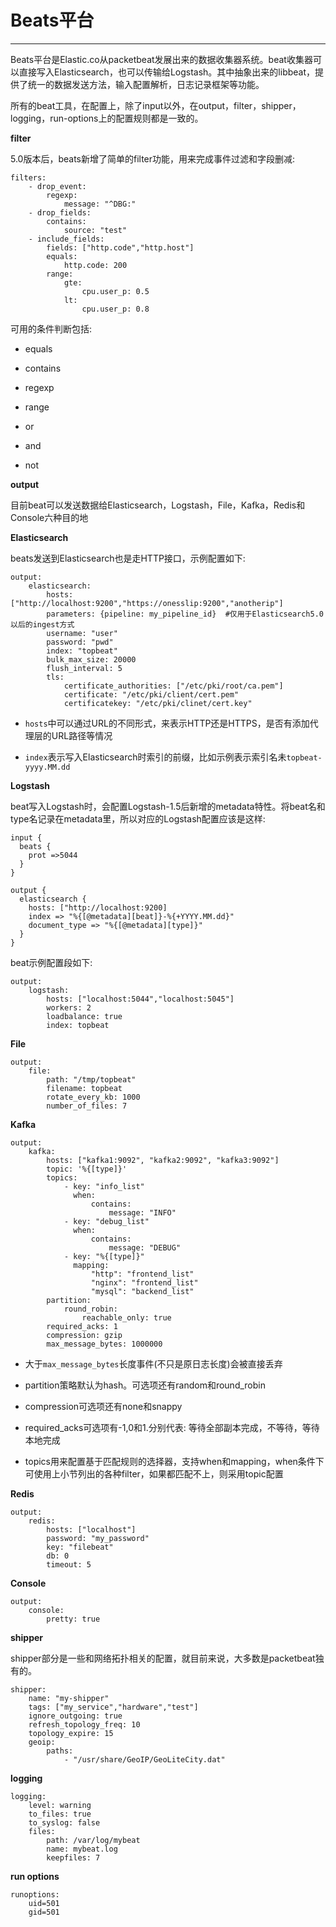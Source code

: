 # Beats平台

------

Beats平台是Elastic.co从packetbeat发展出来的数据收集器系统。beat收集器可以直接写入Elasticsearch，也可以传输给Logstash。其中抽象出来的libbeat，提供了统一的数据发送方法，输入配置解析，日志记录框架等功能。

所有的beat工具，在配置上，除了input以外，在output，filter，shipper，logging，run-options上的配置规则都是一致的。


**filter**

5.0版本后，beats新增了简单的filter功能，用来完成事件过滤和字段删减:

```
filters:
    - drop_event:
        regexp:
            message: "^DBG:"
    - drop_fields:
        contains:
            source: "test"
    - include_fields:
        fields: ["http.code","http.host"]
        equals:
            http.code: 200
        range:
            gte:
                cpu.user_p: 0.5
            lt:
                cpu.user_p: 0.8
```


可用的条件判断包括:

+ equals

+ contains

+ regexp

+ range

+ or

+ and

+ not


**output**

目前beat可以发送数据给Elasticsearch，Logstash，File，Kafka，Redis和Console六种目的地


**Elasticsearch**

beats发送到Elasticsearch也是走HTTP接口，示例配置如下:

```
output:
    elasticsearch:
        hosts: ["http://localhost:9200","https://onesslip:9200","anotherip"]
        parameters: {pipeline: my_pipeline_id}  #仅用于Elasticsearch5.0以后的ingest方式
        username: "user"
        password: "pwd"
        index: "topbeat"
        bulk_max_size: 20000
        flush_interval: 5
        tls:
            certificate_authorities: ["/etc/pki/root/ca.pem"]
            certificate: "/etc/pki/client/cert.pem"
            certificatekey: "/etc/pki/clinet/cert.key"
```

+ `hosts`中可以通过URL的不同形式，来表示HTTP还是HTTPS，是否有添加代理层的URL路径等情况

+ `index`表示写入Elasticsearch时索引的前缀，比如示例表示索引名未`topbeat-yyyy.MM.dd`


**Logstash**

beat写入Logstash时，会配置Logstash-1.5后新增的metadata特性。将beat名和type名记录在metadata里，所以对应的Logstash配置应该是这样:

```
input {
  beats {
    prot =>5044
  }
}

output {
  elasticsearch {
    hosts: ["http://localhost:9200]
    index => "%{[@metadata][beat]}-%{+YYYY.MM.dd}"
    document_type => "%{[@metadata][type]}"
  }
}
```

beat示例配置段如下:

```
output:
    logstash:
        hosts: ["localhost:5044","localhost:5045"]
        workers: 2
        loadbalance: true
        index: topbeat
```


**File**

```
output:
    file:
        path: "/tmp/topbeat"
        filename: topbeat
        rotate_every_kb: 1000
        number_of_files: 7
```


**Kafka**


```
output:
    kafka:
        hosts: ["kafka1:9092", "kafka2:9092", "kafka3:9092"]
        topic: '%{[type]}'
        topics:
            - key: "info_list"
              when:
                  contains:
                      message: "INFO"
            - key: "debug_list"
              when:
                  contains:
                      message: "DEBUG"
            - key: "%{[type]}"
              mapping:
                  "http": "frontend_list"
                  "nginx": "frontend_list"
                  "mysql": "backend_list"
        partition:
            round_robin:
                reachable_only: true
        required_acks: 1
        compression: gzip
        max_message_bytes: 1000000
```

+ 大于`max_message_bytes`长度事件(不只是原日志长度)会被直接丢弃

+ partition策略默认为hash。可选项还有random和round_robin

+ compression可选项还有none和snappy

+ required_acks可选项有-1,0和1.分别代表: 等待全部副本完成，不等待，等待本地完成

+ topics用来配置基于匹配规则的选择器，支持when和mapping，when条件下可使用上小节列出的各种filter，如果都匹配不上，则采用topic配置



**Redis**

```
output:
    redis:
        hosts: ["localhost"]
        password: "my_password"
        key: "filebeat"
        db: 0
        timeout: 5
```


**Console**

```
output:
    console:
        pretty: true
```


**shipper**

shipper部分是一些和网络拓扑相关的配置，就目前来说，大多数是packetbeat独有的。

```
shipper:
    name: "my-shipper"
    tags: ["my_service","hardware","test"]
    ignore_outgoing: true
    refresh_topology_freq: 10
    topology_expire: 15
    geoip:
        paths:
            - "/usr/share/GeoIP/GeoLiteCity.dat"
```


**logging**

```
logging:  
    level: warning
    to_files: true
    to_syslog: false
    files:
        path: /var/log/mybeat
        name: mybeat.log
        keepfiles: 7
```

**run options**

```
runoptions:
    uid=501
    gid=501
```




